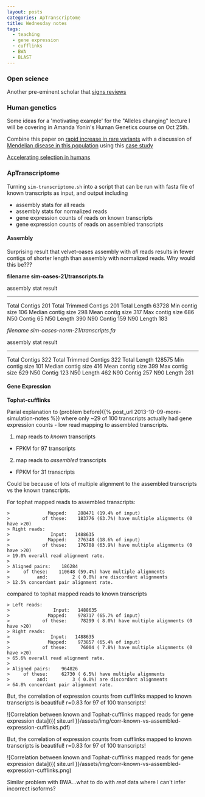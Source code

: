 ```yaml
---
layout: posts
categories: ApTranscriptome
title: Wednesday notes
tags:
  - teaching
  - gene expression
  - cufflinks
  - BWA
  - BLAST
---
```


### Open science

Another pre-eminent scholar that [signs reviews](http://johnhawks.net/weblog/topics/metascience/journals/tracz-interview-f100research-2013.html)

### Human genetics

Some ideas for a 'motivating example' for the "Alleles changing" lecture I will be covering in Amanda Yonin's Human Genetics course on Oct 25th.

Combine this paper on [rapid increase in rare variants](http://www.plosgenetics.org/article/info%3Adoi%2F10.1371%2Fjournal.pgen.1003815) with a discussion of [Mendelian disease in this population](http://www.annualreviews.org/doi/full/10.1146/annurev.genom.2.1.69?url_ver=Z39.88-2003&rfr_id=ori:rid:crossref.org&rfr_dat=cr_pub%3dpubmed) using this [case study](http://sciencecases.lib.buffalo.edu/cs/collection/detail.asp?case_id=417&id=417)

[Accelerating selection in humans](http://johnhawks.net/weblog/topics/evolution/selection/acceleration/accel_story_2007.html)

### ApTranscriptome

Turning `sim-transcriptome.sh` into a script that can be run with fasta file of known transcripts as input, and output including

- assembly stats for all reads
- assembly stats for normalized reads
- gene expression counts of reads on known transcripts
- gene expression counts of reads on assembled transcripts

#### Assembly ####

Surprising result that velvet-oases assembly with *all* reads results in fewer contigs of shorter length than assembly with normalized reads. Why would this be???

**filename sim-oases-21/transcripts.fa**

assembly stat            result
---------------------  ------------
Total Contigs             201
Total Trimmed Contigs     201
Total Length              63728
Min contig size           106
Median contig size        298
Mean contig size          317
Max contig size           686
N50 Contig                65
N50 Length                390
N90 Contig                159
N90 Length                183


*filename sim-oases-norm-21/transcripts.fa*

assembly stat            result
---------------------  ------------
Total Contigs             322
Total Trimmed Contigs     322
Total Length              128575
Min contig size           101
Median contig size        416
Mean contig size          399
Max contig size           629
N50 Contig                123
N50 Length                462
N90 Contig                257
N90 Length                281

#### Gene Expression ####

**Tophat-cufflinks**

Parial explanation to (problem before)({% post_url 2013-10-09-more-simulation-notes %}) where only ~29 of 100 transcripts actually had gene expression counts - low read mapping to assembled transcripts.

1) map reads to *known* transcripts
  - FPKM for 97 transcripts

2) map reads to *assembled* transcripts
  - FPKM for 31 transcripts

Could be because of lots of multiple alignment to the assembled transcripts vs the known transcripts.

For tophat mapped reads to assembled transcripts:

~~~
>              Mapped:    288471 (19.4% of input)
>            of these:    183776 (63.7%) have multiple alignments (0 have >20)
> Right reads:
>               Input:   1488635
>              Mapped:    276348 (18.6% of input)
>            of these:    176708 (63.9%) have multiple alignments (0 have >20)
> 19.0% overall read alignment rate.
> 
> Aligned pairs:    186284
>     of these:    110648 (59.4%) have multiple alignments
>          and:         2 ( 0.0%) are discordant alignments
> 12.5% concordant pair alignment rate.
~~~

compared to tophat mapped reads to known transcripts

~~~
> Left reads:
>                Input:   1488635
>              Mapped:    978717 (65.7% of input)
>            of these:     78299 ( 8.0%) have multiple alignments (0 have >20)
> Right reads:
>               Input:   1488635
>              Mapped:    973857 (65.4% of input)
>            of these:     76004 ( 7.8%) have multiple alignments (0 have >20)
> 65.6% overall read alignment rate.
> 
> Aligned pairs:    964826
>     of these:     62730 ( 6.5%) have multiple alignments
>          and:         3 ( 0.0%) are discordant alignments
> 64.8% concordant pair alignment rate.
~~~

But, the correlation of expression counts from cufflinks mapped to known transcripts is beautiful! r=0.83 for 97 of 100 transcripts!

![Correlation between known and Tophat-cufflinks mapped reads for gene expression data]({{ site.url }}/assets/img/corr-known-vs-assembled-expression-cufflinks.pdf)

But, the correlation of expression counts from cufflinks mapped to known transcripts is beautiful! r=0.83 for 97 of 100 transcripts!

![Correlation between known and Tophat-cufflinks mapped reads for gene expression data]({{ site.url }}/assets/img/corr-known-vs-assembled-expression-cufflinks.png)

Similar problem with BWA...what to do with *real* data where I can't infer incorrect isoforms?


